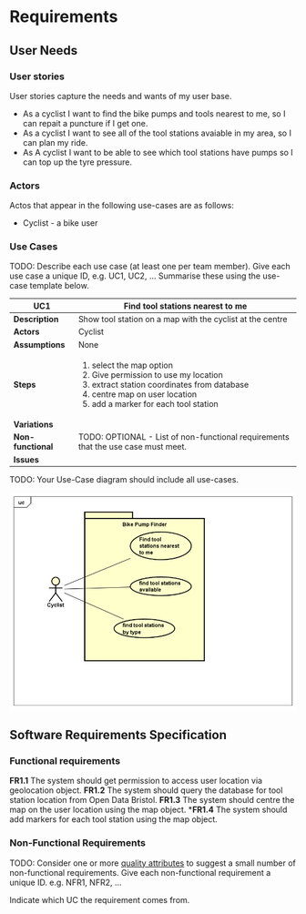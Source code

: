# Requirements

## User Needs

### User stories
User stories capture the needs and wants of my user base.

* As a cyclist I want to find the bike pumps and tools nearest to me, so I can repait a puncture if I get one.
* As a cyclist I want to see all of the tool stations avaiable in my area, so I can plan my ride.
* As A cyclist I want to be able to see which tool stations have pumps so I can top up the tyre pressure.

### Actors
Actos that appear in the following use-cases are as follows:

* Cyclist - a bike user

### Use Cases
TODO: Describe each use case (at least one per team member).
    Give each use case a unique ID, e.g. UC1, UC2, ...
    Summarise these using the use-case template below.

| UC1 | Find tool stations nearest to me | 
| -------------------------------------- | ------------------- |
| **Description** | Show tool station on a map with the cyclist at the centre |
| **Actors** | Cyclist |
| **Assumptions** | None
| **Steps** | <ol><li>select the map option</li><li>Give permission to use my location</li><li>extract station coordinates from database</li><li>centre map on user location</li><li>add a marker for each tool station</li></ol> |
| **Variations** |  |
| **Non-functional** | TODO: OPTIONAL - List of non-functional requirements that the use case must meet. |
| **Issues** |  |


TODO: Your Use-Case diagram should include all use-cases.

![Insert your Use-Case Diagram Here](images/use-case.png)

## Software Requirements Specification
### Functional requirements

**FR1.1**	The system should get permission to access user location via geolocation object.
**FR1.2**	The system should query the database for tool station location from Open Data Bristol.
**FR1.3**	The system should centre the map on the user location using the map object.
***FR1.4**	The system should add markers for each tool station using the map object.



### Non-Functional Requirements
TODO: Consider one or more [quality attributes](https://en.wikipedia.org/wiki/ISO/IEC_9126) to suggest a small number of non-functional requirements.
Give each non-functional requirement a unique ID. e.g. NFR1, NFR2, ...

Indicate which UC the requirement comes from.
